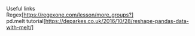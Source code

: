 Useful links  
Regex[https://regexone.com/lesson/more_groups?]  \
pd.melt tutorial[https://deparkes.co.uk/2016/10/28/reshape-pandas-data-with-melt/]

